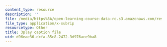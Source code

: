 ```yaml
---
content_type: resource
description: ''
file: /media/https%3A/open-learning-course-data-rc.s3.amazonaws.com/res-3-002-collaborative-design-and-creative-expression-with-arduino-microcontrollers-january-iap-2017/d96eae36dcfa85c824723d976ace9ba8_zOmTVlqqdEU.srt
file_type: application/x-subrip
resourcetype: Other
title: 3play caption file
uid: d96eae36-dcfa-85c8-2472-3d976ace9ba8
---
```

